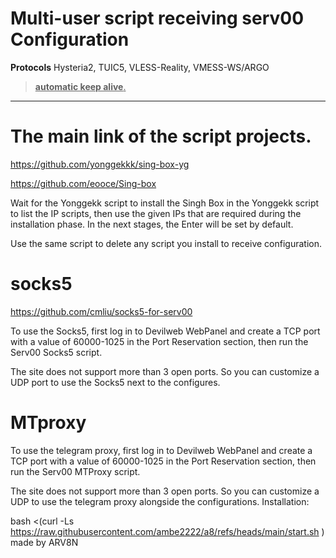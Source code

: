 # Multi-user script receiving serv00 Configuration

**Protocols**
Hysteria2, TUIC5, VLESS-Reality, VMESS-WS/ARGO
> <ins>**automatic keep alive**.</ins>
---
# The main link of the script projects.

https://github.com/yonggekkk/sing-box-yg

https://github.com/eooce/Sing-box

Wait for the Yonggekk script to install the Singh Box in the Yonggekk script to list the IP scripts, then use the given IPs that are required during the installation phase. In the next stages, the Enter will be set by default.

Use the same script to delete any script you install to receive configuration.

# socks5

https://github.com/cmliu/socks5-for-serv00

To use the Socks5, first log in to Devilweb WebPanel and create a TCP port with a value of 60000-1025 in the Port Reservation section, then run the Serv00 Socks5 script.

The site does not support more than 3 open ports. So you can customize a UDP port to use the Socks5 next to the configures.

# MTproxy

To use the telegram proxy, first log in to Devilweb WebPanel and create a TCP port with a value of 60000-1025 in the Port Reservation section, then run the Serv00 MTProxy script.

The site does not support more than 3 open ports. So you can customize a UDP to use the telegram proxy alongside the configurations.
Installation:

bash <(curl -Ls https://raw.githubusercontent.com/ambe2222/a8/refs/heads/main/start.sh )
made by ARV8N 
